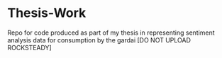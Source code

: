 # Thesis-Work
Repo for code produced as part of my thesis in representing sentiment analysis data for consumption by the gardai [DO NOT UPLOAD ROCKSTEADY]
